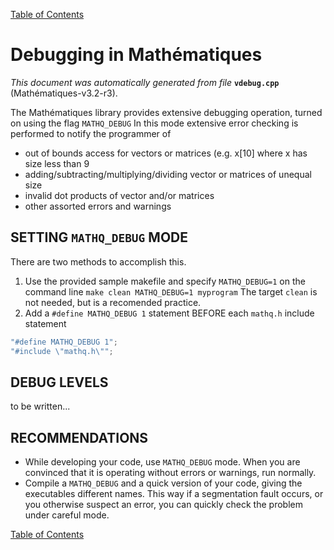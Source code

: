 
[Table of Contents](README.md)


# Debugging in Mathématiques
_This document was automatically generated from file_ **`vdebug.cpp`** (Mathématiques-v3.2-r3).

The Mathématiques library provides extensive debugging operation, turned on using the flag `MATHQ_DEBUG`
In this mode extensive error checking is performed to notify the programmer of
 - out of bounds access for vectors or matrices (e.g. x[10] where x has size less than 9
 - adding/subtracting/multiplying/dividing vector or matrices of unequal size
 - invalid dot products of vector and/or matrices 
 - other assorted errors and warnings
## SETTING `MATHQ_DEBUG` MODE
There are two methods to accomplish this.
1. Use the provided sample makefile and specify `MATHQ_DEBUG=1` on the command line
```make clean MATHQ_DEBUG=1 myprogram```
The target `clean` is not needed, but is a recomended practice.
1. Add a `#define MATHQ_DEBUG 1` statement BEFORE each `mathq.h` include statement
```C++
"#define MATHQ_DEBUG 1";
"#include \"mathq.h\"";
```
## DEBUG LEVELS
 to be written...
## RECOMMENDATIONS
* While developing your code, use `MATHQ_DEBUG` mode.  When you are convinced that it is operating without errors or warnings, run normally.
* Compile a `MATHQ_DEBUG` and a quick version of your code, giving the executables different names. This way if a segmentation fault occurs, or you otherwise suspect an error, you can quickly check the problem under careful mode.

[Table of Contents](README.md)
